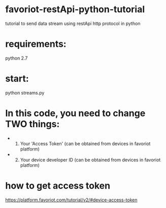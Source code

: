 # favoriot-restApi-python-tutorial
tutorial to send data stream using restApi http protocol in python

# requirements: 
 python 2.7
 
# start:
  python streams.py
  
# In this code, you need to change TWO things:
 *    1. Your 'Access Token' (can be obtained from devices in favoriot platform)
 *    2. Your device developer ID (can be obtained from devices in favoriot platform)
 
 # how to get access token
 https://platform.favoriot.com/tutorial/v2/#device-access-token
 
 
